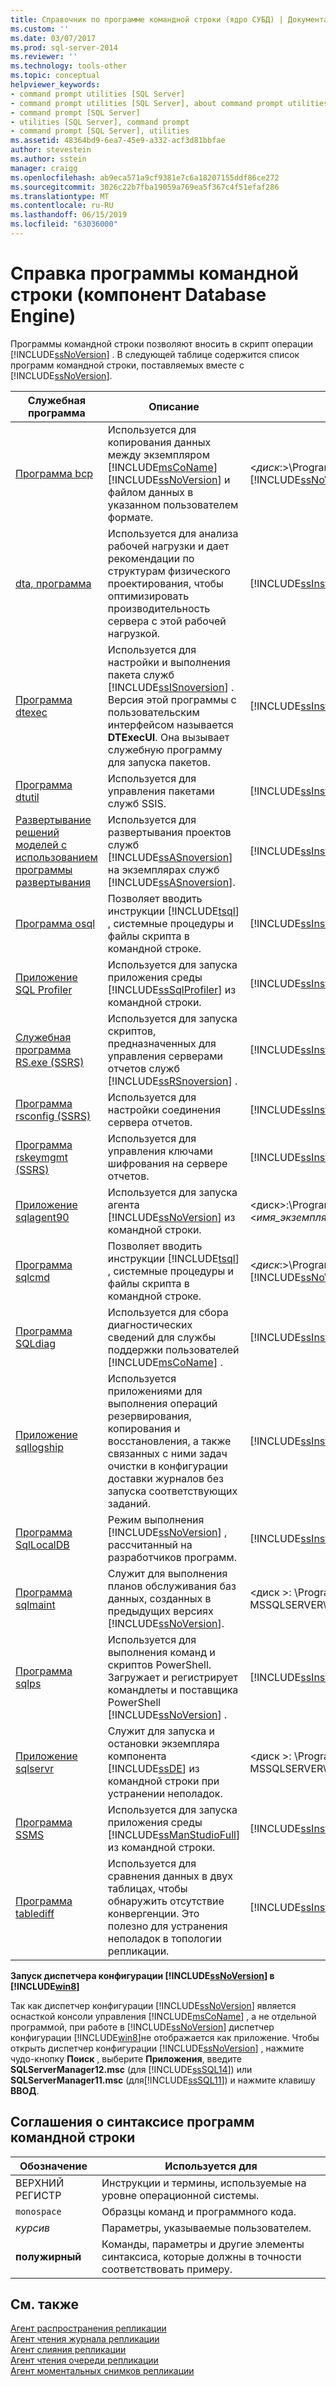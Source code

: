 ```yaml
---
title: Справочник по программе командной строки (ядро СУБД) | Документация Майкрософт
ms.custom: ''
ms.date: 03/07/2017
ms.prod: sql-server-2014
ms.reviewer: ''
ms.technology: tools-other
ms.topic: conceptual
helpviewer_keywords:
- command prompt utilities [SQL Server]
- command prompt utilities [SQL Server], about command prompt utilities
- command prompt [SQL Server]
- utilities [SQL Server], command prompt
- command prompt [SQL Server], utilities
ms.assetid: 48364bd9-6ea7-45e9-a332-acf3d81bbfae
author: stevestein
ms.author: sstein
manager: craigg
ms.openlocfilehash: ab9eca571a9cf9381e7c6a18207155ddf86ce272
ms.sourcegitcommit: 3026c22b7fba19059a769ea5f367c4f51efaf286
ms.translationtype: MT
ms.contentlocale: ru-RU
ms.lasthandoff: 06/15/2019
ms.locfileid: "63036000"
---
```

# <a name="command-prompt-utility-reference-database-engine"></a>Справка программы командной строки (компонент Database Engine)
  Программы командной строки позволяют вносить в скрипт операции [!INCLUDE[ssNoVersion](../includes/ssnoversion-md.md)] . В следующей таблице содержится список программ командной строки, поставляемых вместе с [!INCLUDE[ssNoVersion](../includes/ssnoversion-md.md)].  
  
|**Служебная программа**|**Описание**|**Установлена в**|  
|-----------------|---------------------|----------------------|  
|[Программа bcp](bcp-utility.md)|Используется для копирования данных между экземпляром [!INCLUDE[msCoName](../includes/msconame-md.md)] [!INCLUDE[ssNoVersion](../includes/ssnoversion-md.md)] и файлом данных в указанном пользователем формате.|\<*диск*:>\Program Files\\[!INCLUDE[msCoName](../includes/msconame-md.md)][!INCLUDE[ssNoVersion](../includes/ssnoversion-md.md)]\Client SDK\ODBC\110\Tools\Binn|  
|[dta, программа](dta/dta-utility.md)|Используется для анализа рабочей нагрузки и дает рекомендации по структурам физического проектирования, чтобы оптимизировать производительность сервера с этой рабочей нагрузкой.|[!INCLUDE[ssInstallPathVar](../includes/ssinstallpathvar-md.md)]Tools\Binn|  
|[Программа dtexec](../integration-services/packages/dtexec-utility.md)|Используется для настройки и выполнения пакета служб [!INCLUDE[ssISnoversion](../includes/ssisnoversion-md.md)] . Версия этой программы с пользовательским интерфейсом называется **DTExecUI**. Она вызывает служебную программу для запуска пакетов.|[!INCLUDE[ssInstallPathVar](../includes/ssinstallpathvar-md.md)]DTS\Binn|  
|[Программа dtutil](../integration-services/dtutil-utility.md)|Используется для управления пакетами служб SSIS.|[!INCLUDE[ssInstallPathVar](../includes/ssinstallpathvar-md.md)]DTS\Binn|  
|[Развертывание решений моделей с использованием программы развертывания](../analysis-services/multidimensional-models/deploy-model-solutions-with-the-deployment-utility.md)|Используется для развертывания проектов служб [!INCLUDE[ssASnoversion](../includes/ssasnoversion-md.md)] на экземплярах служб [!INCLUDE[ssASnoversion](../includes/ssasnoversion-md.md)].|[!INCLUDE[ssInstallPathVar](../includes/ssinstallpathvar-md.md)]Tools\Binn\VShell\Common7\IDE|  
|[Программа osql](osql-utility.md)|Позволяет вводить инструкции [!INCLUDE[tsql](../includes/tsql-md.md)] , системные процедуры и файлы скрипта в командной строке.|[!INCLUDE[ssInstallPathVar](../includes/ssinstallpathvar-md.md)]Tools\Binn|  
|[Приложение SQL Profiler](profiler-utility.md)|Используется для запуска приложения среды [!INCLUDE[ssSqlProfiler](../includes/sssqlprofiler-md.md)] из командной строки.|[!INCLUDE[ssInstallPathVar](../includes/ssinstallpathvar-md.md)]Tools\Binn|  
|[Служебная программа RS.exe (SSRS)](../reporting-services/tools/rs-exe-utility-ssrs.md)|Используется для запуска скриптов, предназначенных для управления серверами отчетов служб [!INCLUDE[ssRSnoversion](../includes/ssrsnoversion-md.md)] .|[!INCLUDE[ssInstallPathVar](../includes/ssinstallpathvar-md.md)]Tools\Binn|  
|[Программа rsconfig (SSRS)](../reporting-services/tools/rsconfig-utility-ssrs.md)|Используется для настройки соединения сервера отчетов.|[!INCLUDE[ssInstallPathVar](../includes/ssinstallpathvar-md.md)]Tools\Binn|  
|[Программа rskeymgmt (SSRS)](../reporting-services/tools/rskeymgmt-utility-ssrs.md)|Используется для управления ключами шифрования на сервере отчетов.|[!INCLUDE[ssInstallPathVar](../includes/ssinstallpathvar-md.md)]Tools\Binn|  
|[Приложение sqlagent90](sqlagent90-application.md)|Используется для запуска агента [!INCLUDE[ssNoVersion](../includes/ssnoversion-md.md)] из командной строки.|\<диск>:\Program Files\Microsoft SQL Server\\<*имя_экземпляра*>\MSSQL\Binn|  
|[Программа sqlcmd](sqlcmd-utility.md)|Позволяет вводить инструкции [!INCLUDE[tsql](../includes/tsql-md.md)] , системные процедуры и файлы скрипта в командной строке.|\<*диск*:>\Program Files\\[!INCLUDE[msCoName](../includes/msconame-md.md)][!INCLUDE[ssNoVersion](../includes/ssnoversion-md.md)]\Client SDK\ODBC\110\Tools\Binn|  
|[Программа SQLdiag](sqldiag-utility.md)|Используется для сбора диагностических сведений для службы поддержки пользователей [!INCLUDE[msCoName](../includes/msconame-md.md)] .|[!INCLUDE[ssInstallPathVar](../includes/ssinstallpathvar-md.md)]Tools\Binn|  
|[Приложение sqllogship](sqllogship-application.md)|Используется приложениями для выполнения операций резервирования, копирования и восстановления, а также связанных с ними задач очистки в конфигурации доставки журналов без запуска соответствующих заданий.|[!INCLUDE[ssInstallPathVar](../includes/ssinstallpathvar-md.md)]Tools\Binn|  
|[Программа SqlLocalDB](sqllocaldb-utility.md)|Режим выполнения [!INCLUDE[ssNoVersion](../includes/ssnoversion-md.md)] , рассчитанный на разработчиков программ.|[!INCLUDE[ssInstallPathVar](../includes/ssinstallpathvar-md.md)]Tools\Binn\|  
|[Программа sqlmaint](sqlmaint-utility.md)|Служит для выполнения планов обслуживания баз данных, созданных в предыдущих версиях [!INCLUDE[ssNoVersion](../includes/ssnoversion-md.md)].|\<диск >: \Program Files\Microsoft SQL Server\MSSQL12. MSSQLSERVER\MSSQL\Binn|  
|[Программа sqlps](sqlps-utility.md)|Используется для выполнения команд и скриптов PowerShell. Загружает и регистрирует командлеты и поставщика PowerShell [!INCLUDE[ssNoVersion](../includes/ssnoversion-md.md)] .|[!INCLUDE[ssInstallPathVar](../includes/ssinstallpathvar-md.md)]Tools\Binn|  
|[Приложение sqlservr](sqlservr-application.md)|Служит для запуска и остановки экземпляра компонента [!INCLUDE[ssDE](../includes/ssde-md.md)] из командной строки при устранении неполадок.|\<диск >: \Program Files\Microsoft SQL Server\MSSQL12. MSSQLSERVER\MSSQL\Binn|  
|[Программа SSMS](../ssms/ssms-utility.md)|Используется для запуска приложения среды [!INCLUDE[ssManStudioFull](../includes/ssmanstudiofull-md.md)] из командной строки.|[!INCLUDE[ssInstallPathVar](../includes/ssinstallpathvar-md.md)]Tools\Binn\VSShell\Common7\IDE|  
|[Программа tablediff](tablediff-utility.md)|Используется для сравнения данных в двух таблицах, чтобы обнаружить отсутствие конвергенции. Это полезно для устранения неполадок в топологии репликации.|[!INCLUDE[ssInstallPathVar](../includes/ssinstallpathvar-md.md)]COM|  
  
 **Запуск диспетчера конфигурации [!INCLUDE[ssNoVersion](../includes/ssnoversion-md.md)] в [!INCLUDE[win8](../includes/win8-md.md)]**  
  
 Так как диспетчер конфигурации [!INCLUDE[ssNoVersion](../includes/ssnoversion-md.md)] является оснасткой консоли управления [!INCLUDE[msCoName](../includes/msconame-md.md)] , а не отдельной программой, при работе в [!INCLUDE[ssNoVersion](../includes/ssnoversion-md.md)] диспетчер конфигурации [!INCLUDE[win8](../includes/win8-md.md)]не отображается как приложение. Чтобы открыть диспетчер конфигурации [!INCLUDE[ssNoVersion](../includes/ssnoversion-md.md)] , нажмите чудо-кнопку **Поиск** , выберите **Приложения**, введите **SQLServerManager12.msc** (для [!INCLUDE[ssSQL14](../includes/sssql14-md.md)]) или **SQLServerManager11.msc** (для[!INCLUDE[ssSQL11](../includes/sssql11-md.md)]) и нажмите клавишу **ВВОД**.  
  
## <a name="command-prompt-utilities-syntax-conventions"></a>Соглашения о синтаксисе программ командной строки  
  
|**Обозначение**|**Используется для**|  
|--------------------|------------------|  
|ВЕРХНИЙ РЕГИСТР|Инструкции и термины, используемые на уровне операционной системы.|  
|`monospace`|Образцы команд и программного кода.|  
|*курсив*|Параметры, указываемые пользователем.|  
|**полужирный**|Команды, параметры и другие элементы синтаксиса, которые должны в точности соответствовать примеру.|  
  
## <a name="see-also"></a>См. также  
 [Агент распространения репликации](../relational-databases/replication/agents/replication-distribution-agent.md)   
 [Агент чтения журнала репликации](../relational-databases/replication/agents/replication-log-reader-agent.md)   
 [Агент слияния репликации](../relational-databases/replication/agents/replication-merge-agent.md)   
 [Агент чтения очереди репликации](../relational-databases/replication/agents/replication-queue-reader-agent.md)   
 [Агент моментальных снимков репликации](../relational-databases/replication/agents/replication-snapshot-agent.md)  
  
  
